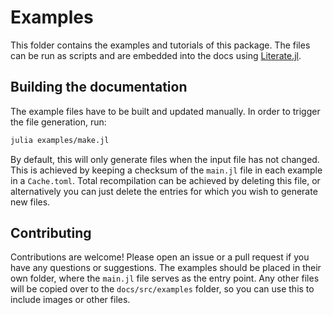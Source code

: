 # Examples

This folder contains the examples and tutorials of this package. The files can be run as
scripts and are embedded into the docs using [Literate.jl](https://fredrikekre.github.io/Literate.jl/v2/).

## Building the documentation

The example files have to be built and updated manually. In order to trigger the file
generation, run:

```bash
julia examples/make.jl
```

By default, this will only generate files when the input file has not changed. This is
achieved by keeping a checksum of the `main.jl` file in each example in a `Cache.toml`.
Total recompilation can be achieved by deleting this file, or alternatively you can just
delete the entries for which you wish to generate new files.

## Contributing

Contributions are welcome! Please open an issue or a pull request if you have any questions
or suggestions. The examples should be placed in their own folder, where the `main.jl` file
serves as the entry point. Any other files will be copied over to the `docs/src/examples`
folder, so you can use this to include images or other files.
